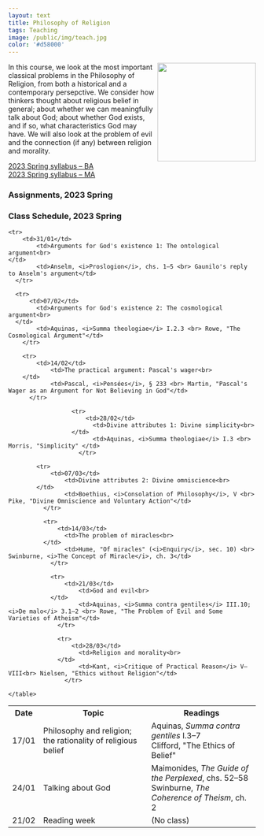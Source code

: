 ```yaml
---
layout: text
title: Philosophy of Religion
tags: Teaching
image: /public/img/teach.jpg
color: '#d58000'
---
```


<img class="img-single" align="right" src="/public/img/medieval.jpg" width="200">

In this course, we look at the most important classical problems in the Philosophy of Religion, from both a historical and a contemporary persepctive. We consider how thinkers thought about religious belief in general; about whether we can meaningfully talk about God; about whether God exists, and if so, what characteristics God may have. We will also look at the problem of evil and the connection (if any) between religion and morality.


<a href="http://zitavtoth.com/2_teaching/Philrel/PhilRel2023S_BA.pdf">2023 Spring syllabus – BA </a><br>
<a href="http://zitavtoth.com/2_teaching/Philrel/PhilRel2023S_MA.pdf">2023 Spring syllabus – MA </a><br>


### Assignments, 2023 Spring


### Class Schedule, 2023 Spring


<table>
  <tr>
    <th>Date</th>
    <th>Topic</th>
		<th> Readings</th>
  </tr>
  
<tr>
    <td>17/01</td>
		<td>Philosophy and religion; the rationality of religious belief<br>
</td>
		<td>Aquinas, <i>Summa contra gentiles</i> I.3–7 <br> Clifford, "The Ethics of Belief"</td>
  </tr>

<tr>
      <td>24/01</td>
  		<td>Talking about God<br>
  </td>
  		<td>Maimonides, <i>The Guide of the Perplexed</i>, chs. 52–58<br> Swinburne, <i>The Coherence of Theism</i>, ch. 2</td>
    </tr>

    <tr>
        <td>31/01</td>
    		<td>Arguments for God's existence 1: The ontological argument<br>
    </td>
    		<td>Anselm, <i>Proslogion</i>, chs. 1–5 <br> Gaunilo's reply to Anselm's argument</td>
      </tr>

      <tr>
          <td>07/02</td>
      		<td>Arguments for God's existence 2: The cosmological argument<br>
      </td>
      		<td>Aquinas, <i>Summa theologiae</i> I.2.3 <br> Rowe, "The Cosmological Argument"</td>
        </tr>

        <tr>
            <td>14/02</td>
        		<td>The practical argument: Pascal's wager<br>
        </td>
        		<td>Pascal, <i>Pensées</i>, § 233 <br> Martin, "Pascal's Wager as an Argument for Not Believing in God"</td>
          </tr>
<tr>
<td> 21/02</td>
<td> Reading week </td>
<td> (No class) </td>
</tr>

            
                      <tr>
                          <td>28/02</td>
                      		<td>Divine attributes 1: Divine simplicity<br>
                      </td>
                      		<td>Aquinas, <i>Summa theologiae</i> I.3 <br> Morris, "Simplicity" </td>
                        </tr>
                      
            <tr>
                <td>07/03</td>
            		<td>Divine attributes 2: Divine omniscience<br>
            </td>
            		<td>Boethius, <i>Consolation of Philosophy</i>, V <br> Pike, "Divine Omniscience and Voluntary Action"</td>
              </tr>

              <tr>
                  <td>14/03</td>
              		<td>The problem of miracles<br>
              </td>
              		<td>Hume, "Of miracles" (<i>Enquiry</i>, sec. 10) <br> Swinburne, <i>The Concept of Miracle</i>, ch. 3</td>
                </tr>

                <tr>
                    <td>21/03</td>
                		<td>God and evil<br>
                </td>
                		<td>Aquinas, <i>Summa contra gentiles</i> III.10; <i>De malo</i> 3.1–2 <br> Rowe, "The Problem of Evil and Some Varieties of Atheism"</td>
                  </tr>

                  <tr>
                      <td>28/03</td>
                  		<td>Religion and morality<br>
                  </td>
                  		<td>Kant, <i>Critique of Practical Reason</i> V–VIII<br> Nielsen, "Ethics without Religion"</td>
                    </tr>
	
	</table>
